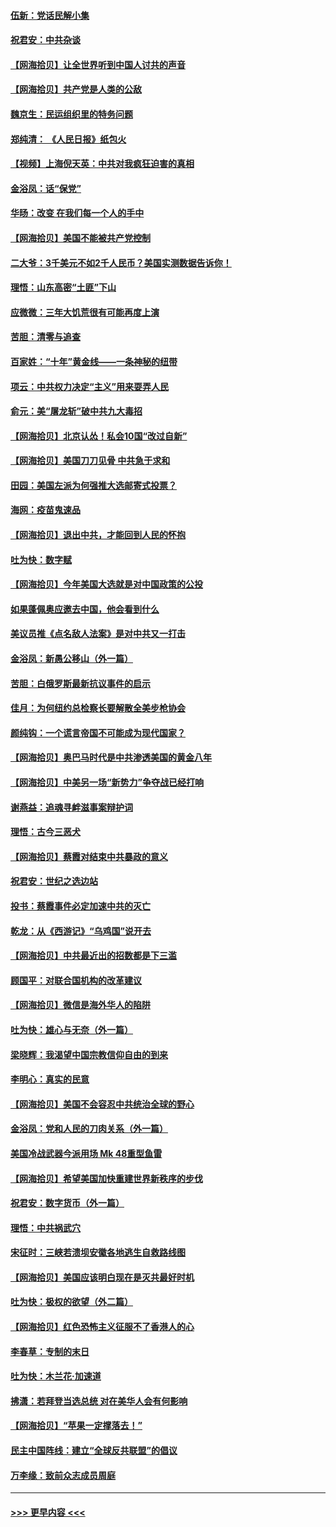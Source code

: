 #### [伍新：党话民解小集](../pages/nsc993/n12366907.md?t=08301402) 
#### [祝君安：中共杂谈](../pages/nsc993/n12366076.md?t=08301402) 
#### [【网海拾贝】让全世界听到中国人讨共的声音](../pages/nsc993/n12365569.md?t=08301402) 
#### [【网海拾贝】共产党是人类的公敌](../pages/nsc993/n12363182.md?t=08301402) 
#### [魏京生：民运组织里的特务问题](../pages/nsc993/n12363010.md?t=08301402) 
#### [郑纯清： 《人民日报》纸包火](../pages/nsc993/n12362706.md?t=08301402) 
#### [【视频】上海倪天英：中共对我疯狂迫害的真相](../pages/nsc993/n12356341.md?t=08301402) 
#### [金浴凤：话“保党”](../pages/nsc993/n12361867.md?t=08301402) 
#### [华旸：改变 在我们每一个人的手中](../pages/nsc993/n12361774.md?t=08301402) 
#### [【网海拾贝】美国不能被共产党控制](../pages/nsc993/n12360271.md?t=08301402) 
#### [二大爷：3千美元不如2千人民币？美国实测数据告诉你！](../pages/nsc993/n12358563.md?t=08301402) 
#### [理悟：山东高密“土匪”下山](../pages/nsc993/n12358535.md?t=08301402) 
#### [应微微：三年大饥荒很有可能再度上演](../pages/nsc993/n12358523.md?t=08301402) 
#### [苦胆：清零与追查](../pages/nsc993/n12358501.md?t=08301402) 
#### [百家姓：“十年”黄金线——一条神秘的纽带](../pages/nsc993/n12358319.md?t=08301402) 
#### [项云：中共权力决定“主义”用来耍弄人民](../pages/nsc993/n12358172.md?t=08301402) 
#### [俞元：美“屠龙斩”破中共九大毒招](../pages/nsc993/n12357822.md?t=08301402) 
#### [【网海拾贝】北京认怂！私会10国“改过自新”](../pages/nsc993/n12357784.md?t=08301402) 
#### [【网海拾贝】美国刀刀见骨 中共急于求和](../pages/nsc993/n12355511.md?t=08301402) 
#### [田园：美国左派为何强推大选邮寄式投票？](../pages/nsc993/n12352963.md?t=08301402) 
#### [海网：疫苗鬼速品](../pages/nsc993/n12354438.md?t=08301402) 
#### [【网海拾贝】退出中共，才能回到人民的怀抱](../pages/nsc993/n12352634.md?t=08301402) 
#### [吐为快：数字赋](../pages/nsc993/n12352317.md?t=08301402) 
#### [【网海拾贝】今年美国大选就是对中国政策的公投](../pages/nsc993/n12350973.md?t=08301402) 
#### [如果蓬佩奥应邀去中国，他会看到什么](../pages/nsc993/n12350945.md?t=08301402) 
#### [美议员推《点名敌人法案》是对中共又一打击](../pages/nsc993/n12350765.md?t=08301402) 
#### [金浴凤：新愚公移山（外一篇）](../pages/nsc993/n12350253.md?t=08301402) 
#### [苦胆：白俄罗斯最新抗议事件的启示](../pages/nsc993/n12349989.md?t=08301402) 
#### [佳月：为何纽约总检察长要解散全美步枪协会](../pages/nsc993/n12349939.md?t=08301402) 
#### [颜纯钩：一个谎言帝国不可能成为现代国家？](../pages/nsc993/n12349898.md?t=08301402) 
#### [【网海拾贝】奥巴马时代是中共渗透美国的黄金八年](../pages/nsc993/n12349284.md?t=08301402) 
#### [【网海拾贝】中美另一场“新势力”争夺战已经打响](../pages/nsc993/n12346998.md?t=08301402) 
#### [谢燕益：追魂寻衅滋事案辩护词](../pages/nsc993/n12346892.md?t=08301402) 
#### [理悟：古今三恶犬](../pages/nsc993/n12345190.md?t=08301402) 
#### [【网海拾贝】蔡霞对结束中共暴政的意义](../pages/nsc993/n12344263.md?t=08301402) 
#### [祝君安：世纪之选边站](../pages/nsc993/n12342382.md?t=08301402) 
#### [投书：蔡霞事件必定加速中共的灭亡](../pages/nsc993/n12341881.md?t=08301402) 
#### [乾龙：从《西游记》“乌鸡国”说开去](../pages/nsc993/n12341690.md?t=08301402) 
#### [【网海拾贝】中共最近出的招数都是下三滥](../pages/nsc993/n12341593.md?t=08301402) 
#### [顾国平：对联合国机构的改革建议](../pages/nsc993/n12339928.md?t=08301402) 
#### [【网海拾贝】微信是海外华人的陷阱](../pages/nsc993/n12338868.md?t=08301402) 
#### [吐为快：雄心与无奈（外一篇）](../pages/nsc993/n12338132.md?t=08301402) 
#### [梁晓辉：我渴望中国宗教信仰自由的到来](../pages/nsc993/n12336657.md?t=08301402) 
#### [李明心：真实的民意](../pages/nsc993/n12336089.md?t=08301402) 
#### [【网海拾贝】美国不会容忍中共统治全球的野心](../pages/nsc993/n12336063.md?t=08301402) 
#### [金浴凤：党和人民的刀肉关系（外一篇）](../pages/nsc993/n12335834.md?t=08301402) 
#### [美国冷战武器今派用场 Mk 48重型鱼雷](../pages/nsc993/n12335354.md?t=08301402) 
#### [【网海拾贝】希望美国加快重建世界新秩序的步伐](../pages/nsc993/n12334224.md?t=08301402) 
#### [祝君安：数字货币（外一篇）](../pages/nsc993/n12334186.md?t=08301402) 
#### [理悟：中共祸武穴](../pages/nsc993/n12333962.md?t=08301402) 
#### [宋征时：三峡若溃坝安徽各地逃生自救路线图](../pages/nsc993/n12332450.md?t=08301402) 
#### [【网海拾贝】美国应该明白现在是灭共最好时机](../pages/nsc993/n12332313.md?t=08301402) 
#### [吐为快：极权的欲望（外二篇）](../pages/nsc993/n12332089.md?t=08301402) 
#### [【网海拾贝】红色恐怖主义征服不了香港人的心](../pages/nsc993/n12329296.md?t=08301402) 
#### [李春草：专制的末日](../pages/nsc993/n12329079.md?t=08301402) 
#### [吐为快：木兰花‧加速道](../pages/nsc993/n12327366.md?t=08301402) 
#### [拂潇：若拜登当选总统 对在美华人会有何影响](../pages/nsc993/n12295996.md?t=08301402) 
#### [【网海拾贝】“苹果一定撑落去！”](../pages/nsc993/n12326784.md?t=08301402) 
#### [民主中国阵线：建立“全球反共联盟”的倡议](../pages/nsc993/n12324177.md?t=08301402) 
#### [万李缘：致前众志成员周庭](../pages/nsc993/n12324635.md?t=08301402) 

----
#### [ >>> 更早内容 <<< ](../indexes/nsc993-earlier.md)
